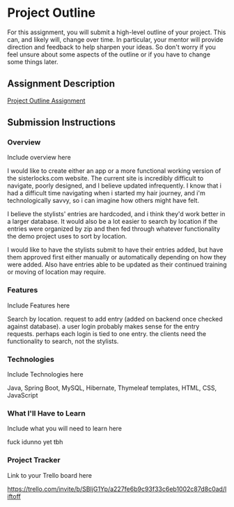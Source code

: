 # Project Outline
For this assignment, you will submit a high-level outline of your project. This can, and likely will, change over time. In particular, your mentor will provide direction and feedback to help sharpen your ideas. So don't worry if you feel unsure about some aspects of the outline or if you have to change some things later.

## Assignment Description
[Project Outline Assignment](https://education.launchcode.org/liftoff/modules/assignments/project-outline)

## Submission Instructions

### Overview
Include overview here

I would like to create either an app or a more functional working version of the sisterlocks.com website. The current site is incredibly difficult to navigate, poorly designed, and I believe updated infrequently. I know that i had a difficult time navigating when i started my hair journey, and i'm technologically savvy, so i can imagine how others might have felt. 

I believe the stylists' entries are hardcoded, and i think they'd work better in a larger database. It would also be a lot easier to search by location if the entries were organized by zip and then fed through whatever functionality the demo project uses to sort by location. 

I would like to have the stylists submit to have their entries added, but have them approved first either manually or automatically depending on how they were added. Also have entries able to be updated as their continued training or moving of location may require.

### Features
Include Features here

Search by location. request to add entry (added on backend once checked against database). a user login probably makes sense for the entry requests. perhaps each login is tied to one entry. the clients need the functionality to search, not the stylists.

### Technologies
Include Technologies here

Java, Spring Boot, MySQL, Hibernate, Thymeleaf templates, HTML, CSS, JavaScript

### What I'll Have to Learn
Include what you will need to learn here

fuck idunno yet tbh

### Project Tracker
Link to your Trello board here

https://trello.com/invite/b/SBIjG1Yp/a227fe6b9c93f33c6eb1002c87d8c0ad/liftoff
